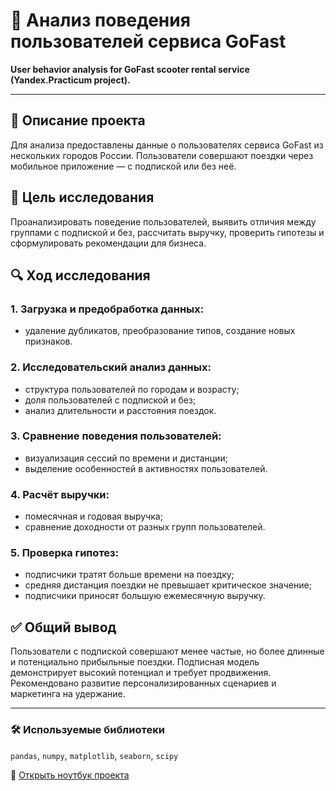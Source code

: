 # 🛴 Анализ поведения пользователей сервиса GoFast

**User behavior analysis for GoFast scooter rental service (Yandex.Practicum project).**

---

## 📌 Описание проекта
Для анализа предоставлены данные о пользователях сервиса GoFast из нескольких городов России. Пользователи совершают поездки через мобильное приложение — с подпиской или без неё.

## 🎯 Цель исследования
Проанализировать поведение пользователей, выявить отличия между группами с подпиской и без, рассчитать выручку, проверить гипотезы и сформулировать рекомендации для бизнеса.

## 🔍 Ход исследования

### 1. Загрузка и предобработка данных:
- удаление дубликатов, преобразование типов, создание новых признаков.

### 2. Исследовательский анализ данных:
- структура пользователей по городам и возрасту;
- доля пользователей с подпиской и без;
- анализ длительности и расстояния поездок.

### 3. Сравнение поведения пользователей:
- визуализация сессий по времени и дистанции;
- выделение особенностей в активностях пользователей.

### 4. Расчёт выручки:
- помесячная и годовая выручка;
- сравнение доходности от разных групп пользователей.

### 5. Проверка гипотез:
- подписчики тратят больше времени на поездку;
- средняя дистанция поездки не превышает критическое значение;
- подписчики приносят большую ежемесячную выручку.

## ✅ Общий вывод
Пользователи с подпиской совершают менее частые, но более длинные и потенциально прибыльные поездки. Подписная модель демонстрирует высокий потенциал и требует продвижения. Рекомендовано развитие персонализированных сценариев и маркетинга на удержание.

---

### 🛠 Используемые библиотеки

`pandas`, `numpy`, `matplotlib`, `seaborn`, `scipy`

📘 [Открыть ноутбук проекта](https://github.com/AlexEgorova/da-projects/blob/main/Потребительское%20поведение%20и%20выручка/da-EDA-hipo-GoFast.ipynb)
